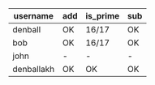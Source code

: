 | username | add | is_prime | sub |
| --- | --- | --- | --- |
| denball | OK | 16/17 | OK |
| bob | OK | 16/17 | OK |
| john | - | - | - |
| denballakh | OK | OK | OK |
